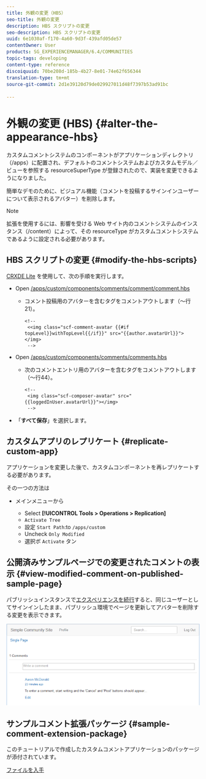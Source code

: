 ```yaml
---
title: 外観の変更（HBS）
seo-title: 外観の変更
description: HBS スクリプトの変更
seo-description: HBS スクリプトの変更
uuid: 6e1030af-f170-4a60-9d3f-439afd05de57
contentOwner: User
products: SG_EXPERIENCEMANAGER/6.4/COMMUNITIES
topic-tags: developing
content-type: reference
discoiquuid: 70be208d-185b-4b27-8e01-74e62f656344
translation-type: tm+mt
source-git-commit: 2d1e39120d79de029927011d48f7397b53ad91bc

---
```



# 外観の変更 (HBS) {#alter-the-appearance-hbs}

カスタムコメントシステムのコンポーネントがアプリケーションディレクトリ（/apps）に配置され、デフォルトのコメントシステムおよびカスタムモデル／ビューを参照する resourceSuperType が登録されたので、実装を変更できるようになりました。

簡単なデモのために、ビジュアル機能（コメントを投稿するサインインユーザーについて表示されるアバター）を削除します。

>[!NOTE]
>
>拡張を使用するには、影響を受ける Web サイト内のコメントシステムのインスタンス（/content）によって、その resourceType がカスタムコメントシステムであるように設定される必要があります。

## HBS スクリプトの変更 {#modify-the-hbs-scripts}

[CRXDE Lite](../../help/sites-developing/developing-with-crxde-lite.md) を使用して、次の手順を実行します。

* Open [/apps/custom/components/comments/comment/comment.hbs](http://localhost:4502/crx/de/index.jsp#/apps/custom/components/comments/comment/comment.hbs)

   * コメント投稿用のアバターを含むタグをコメントアウトします（～行21）。

      ```
      <!--
       <<img class="scf-comment-avatar {{#if topLevel}}withTopLevel{{/if}}" src="{{author.avatarUrl}}"></img>
       -->
      ```

* Open [/apps/custom/components/comments/comments.hbs](http://localhost:4502/crx/de/index.jsp#/apps/custom/components/comments/comments.hbs)

   * 次のコメントエントリ用のアバターを含むタグをコメントアウトします（～行44）。

      ```
      <!--
       <img class="scf-composer-avatar" src="{{loggedInUser.avatarUrl}}"></img>
       -->
      ```

* 「**すべて保存**」を選択します。

## カスタムアプリのレプリケート {#replicate-custom-app}

アプリケーションを変更した後で、カスタムコンポーネントを再レプリケートする必要があります。

その一つの方法は

* メインメニューから

   * Select **[!UICONTROL Tools > Operations > Replication]**
   *  `Activate Tree`
   * 設定 `Start Path`:to `/apps/custom`
   * Uncheck `Only Modified`
   * 選択ボ `Activate` タン

## 公開済みサンプルページでの変更されたコメントの表示 {#view-modified-comment-on-published-sample-page}

パブリッシュインスタンスで[エクスペリエンスを続行](extend-sample-page.md#publish-sample-page)すると、同じユーザーとしてサインインしたまま、パブリッシュ環境でページを更新してアバターを削除する変更を表示できます。

![chlimage_1-81](assets/chlimage_1-81.png)

## サンプルコメント拡張パッケージ {#sample-comment-extension-package}

このチュートリアルで作成したカスタムコメントアプリケーションのパッケージが添付されています。

[ファイルを入手](assets/sample-comment-extension-6-1-fp3.zip)